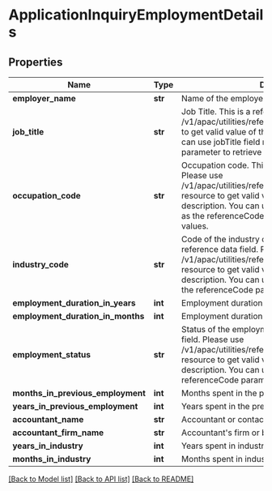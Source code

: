 # ApplicationInquiryEmploymentDetails

## Properties
Name | Type | Description | Notes
------------ | ------------- | ------------- | -------------
**employer_name** | **str** | Name of the employer. | [optional] 
**job_title** | **str** | Job Title. This is a reference data field. Please use /v1/apac/utilities/referenceData/{jobTitle} resource to get valid value of this field with description. You can use jobTitle field name as the referenceCode parameter to retrieve the values. | [optional] 
**occupation_code** | **str** | Occupation code. This is a reference data field. Please use /v1/apac/utilities/referenceData/{occupationCode} resource to get valid value of this field with description. You can use occupationCode field name as the referenceCode parameter to retrieve the values. | [optional] 
**industry_code** | **str** | Code of the industry of employment. This is a reference data field. Please use /v1/apac/utilities/referenceData/{industryCode} resource to get valid value of this field with description. You can use industryCode field name as the referenceCode parameter to retrieve the values. | [optional] 
**employment_duration_in_years** | **int** | Employment duration in years | [optional] 
**employment_duration_in_months** | **int** | Employment duration in months | [optional] 
**employment_status** | **str** | Status of the employment.This is a reference data field. Please use /v1/apac/utilities/referenceData/{employmentStatus} resource to get valid value of this field with description. You can use the field name as the referenceCode parameter to retrieve the values. | [optional] 
**months_in_previous_employment** | **int** | Months spent in the previouse employment | [optional] 
**years_in_previous_employment** | **int** | Years spent in the previouse employment | [optional] 
**accountant_name** | **str** | Accountant or contact&#x27;s name | [optional] 
**accountant_firm_name** | **str** | Accountant&#x27;s firm or business name | [optional] 
**years_in_industry** | **int** | Years spent in industry | [optional] 
**months_in_industry** | **int** | Months spent in industry | [optional] 

[[Back to Model list]](../README.md#documentation-for-models) [[Back to API list]](../README.md#documentation-for-api-endpoints) [[Back to README]](../README.md)

